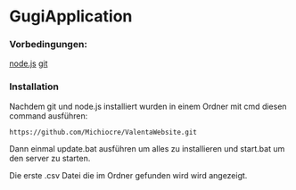 # GugiApplication

### Vorbedingungen:
[node.js](https://nodejs.org/en/)
[git](https://git-scm.com/downloads)

### Installation
Nachdem git und node.js installiert wurden in einem Ordner mit cmd diesen command ausführen:

```https://github.com/Michiocre/ValentaWebsite.git```

Dann einmal update.bat ausführen um alles zu installieren und start.bat um den server zu starten.

Die erste .csv Datei die im Ordner gefunden wird wird angezeigt.
